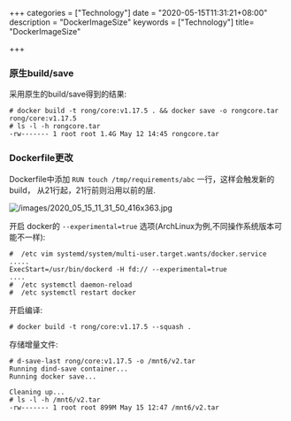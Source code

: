 +++
categories = ["Technology"]
date = "2020-05-15T11:31:21+08:00"
description = "DockerImageSize"
keywords = ["Technology"]
title= "DockerImageSize"

+++
### 原生build/save
采用原生的build/save得到的结果:    

```
# docker build -t rong/core:v1.17.5 . && docker save -o rongcore.tar rong/core:v1.17.5
# ls -l -h rongcore.tar
-rw------- 1 root root 1.4G May 12 14:45 rongcore.tar

```

### Dockerfile更改
Dockerfile中添加 `RUN touch /tmp/requirements/abc` 一行，这样会触发新的build， 从21行起，21行前则沿用以前的层.    

![/images/2020_05_15_11_31_50_416x363.jpg](/images/2020_05_15_11_31_50_416x363.jpg)

开启 docker的 `--experimental=true` 选项(ArchLinux为例,不同操作系统版本可能不一样):    

```
#  /etc vim systemd/system/multi-user.target.wants/docker.service 
.....
ExecStart=/usr/bin/dockerd -H fd:// --experimental=true
....
#  /etc systemctl daemon-reload
#  /etc systemctl restart docker
```

开启编译:    

```
# docker build -t rong/core:v1.17.5 --squash .   
```

存储增量文件:    

```
# d-save-last rong/core:v1.17.5 -o /mnt6/v2.tar
Running dind-save container...
Running docker save...

Cleaning up...
# ls -l -h /mnt6/v2.tar 
-rw------- 1 root root 899M May 15 12:47 /mnt6/v2.tar
```
